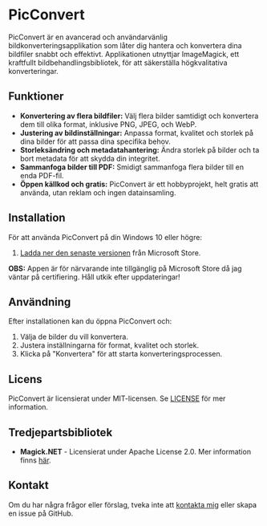 # PicConvert

PicConvert är en avancerad och användarvänlig bildkonverteringsapplikation som låter dig hantera och konvertera dina bildfiler snabbt och effektivt. Applikationen utnyttjar ImageMagick, ett kraftfullt bildbehandlingsbibliotek, för att säkerställa högkvalitativa konverteringar.

## Funktioner

- **Konvertering av flera bildfiler:** Välj flera bilder samtidigt och konvertera dem till olika format, inklusive PNG, JPEG, och WebP.
- **Justering av bildinställningar:** Anpassa format, kvalitet och storlek på dina bilder för att passa dina specifika behov.
- **Storleksändring och metadatahantering:** Ändra storlek på bilder och ta bort metadata för att skydda din integritet.
- **Sammanfoga bilder till PDF:** Smidigt sammanfoga flera bilder till en enda PDF-fil.
- **Öppen källkod och gratis:** PicConvert är ett hobbyprojekt, helt gratis att använda, utan reklam och ingen datainsamling.

## Installation

För att använda PicConvert på din Windows 10 eller högre:

1. [Ladda ner den senaste versionen](https://apps.microsoft.com/detail/45645645?mode=direct) från Microsoft Store.

**OBS:** Appen är för närvarande inte tillgänglig på Microsoft Store då jag väntar på certifiering. Håll utkik efter uppdateringar!



## Användning

Efter installationen kan du öppna PicConvert och:

1. Välja de bilder du vill konvertera.
2. Justera inställningarna för format, kvalitet och storlek.
3. Klicka på "Konvertera" för att starta konverteringsprocessen.


## Licens

PicConvert är licensierat under MIT-licensen. Se [LICENSE](LICENSE) för mer information.

## Tredjepartsbibliotek

- **Magick.NET** - Licensierat under Apache License 2.0. Mer information finns [här](https://github.com/dlemstra/Magick.NET?tab=Apache-2.0-1-ov-file#readme).

## Kontakt

Om du har några frågor eller förslag, tveka inte att [kontakta mig](mailto:alexnordin.dev@hotmail.com) eller skapa en issue på GitHub.

